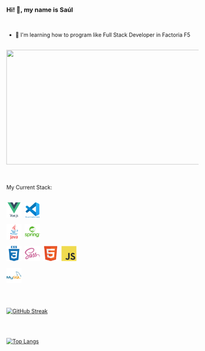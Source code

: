 ### Hi! 👋, my name is Saúl

<br>

- 🌱 I'm learning how to program like Full Stack Developer in Factoria F5 

<br>

<div align="center">
  <img src="https://media1.giphy.com/media/l41lUJ1YoZB1lHVPG/giphy.gif?cid=ecf05e47eymhuw5jpwuho1b17dkofzwt60dorzqxwii0cvjv&rid=giphy.gif&ct=g" width="600" height="300"/>
</div>

<br>
<br>

My Current Stack:

<br>

<div>
  <img src="https://github.com/devicons/devicon/blob/master/icons/vuejs/vuejs-original-wordmark.svg" title="Vuejs" alt="Vuejs" width="40" height="40"/>&nbsp;
  <img src="https://github.com/devicons/devicon/blob/master/icons/vscode/vscode-original-wordmark.svg" title="Vscode" alt="Vscode" width="40" height="40"/>&nbsp;
  
  <img src="https://github.com/devicons/devicon/blob/master/icons/java/java-original-wordmark.svg" title="Java" alt="Java" width="40" height="40"/>&nbsp;
  <img src="https://github.com/devicons/devicon/blob/master/icons/spring/spring-original-wordmark.svg" title="Spring" alt="Spring" width="40" height="40"/>&nbsp;
  
  <img src="https://github.com/devicons/devicon/blob/master/icons/css3/css3-plain-wordmark.svg"  title="CSS3" alt="CSS" width="40" height="40"/>&nbsp;
  <img src="https://github.com/devicons/devicon/blob/master/icons/sass/sass-original.svg"  title="Sass" alt="Sass" width="40" height="40"/>&nbsp;
  <img src="https://github.com/devicons/devicon/blob/master/icons/html5/html5-original.svg" title="HTML5" alt="HTML" width="40" height="40"/>&nbsp;
  <img src="https://github.com/devicons/devicon/blob/master/icons/javascript/javascript-original.svg" title="JavaScript" alt="JavaScript" width="40" height="40"/>&nbsp;


  <img src="https://github.com/devicons/devicon/blob/master/icons/mysql/mysql-original-wordmark.svg" title="MySQL"  alt="MySQL" width="40" height="40"/>&nbsp;


  
</div>

<br>

<br>

[![GitHub Streak](http://github-readme-streak-stats.herokuapp.com?user=SaulAguinaga&theme=dark&background=000000)](https://git.io/streak-stats)

<br>

<br>

[![Top Langs](https://github-readme-stats.vercel.app/api/top-langs/?username=SaulAguinaga&layout=compact&theme=vision-friendly-dark)](https://github.com/anuraghazra/github-readme-stats)


